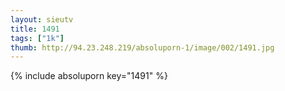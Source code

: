 ```yaml
--- 
layout: sieutv
title: 1491
tags: ["1k"]
thumb: http://94.23.248.219/absoluporn-1/image/002/1491.jpg
---
```

{% include absoluporn key="1491" %} 
